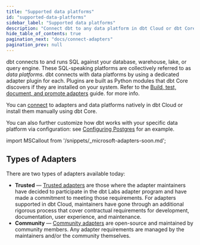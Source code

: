 ```yaml
---
title: "Supported data platforms"
id: "supported-data-platforms"
sidebar_label: "Supported data platforms"
description: "Connect dbt to any data platform in dbt Cloud or dbt Core, using a dedicated adapter plugin"
hide_table_of_contents: true
pagination_next: "docs/connect-adapters"
pagination_prev: null
---
```


dbt connects to and runs SQL against your database, warehouse, lake, or query engine. These SQL-speaking platforms are collectively referred to as _data platforms_. dbt connects with data platforms by using a dedicated adapter plugin for each. Plugins are built as Python modules that dbt Core discovers if they are installed on your system. Refer to the [Build, test, document, and promote adapters](/guides/adapter-creation) guide. for more info.

You can [connect](/docs/connect-adapters) to adapters and data platforms natively in dbt Cloud or install them manually using dbt Core.

You can also further customize how dbt works with your specific data platform via configuration: see [Configuring Postgres](/reference/resource-configs/postgres-configs) for an example.

import MSCallout from '/snippets/_microsoft-adapters-soon.md';

<MSCallout />

## Types of Adapters

There are two types of adapters available today:

- **Trusted** &mdash; [Trusted adapters](trusted-adapters) are those where the adapter maintainers have decided to participate in the dbt Labs adapter program and have made a commitment to meeting those requirements. For adapters supported in dbt Cloud, maintainers have gone through an additional rigorous process that cover contractual requirements for development, documentation, user experience, and maintenance.
- **Community** &mdash; [Community adapters](community-adapters) are open-source and maintained by community members. Any adapter requirements are managed by the maintainers and/or the community themselves.
